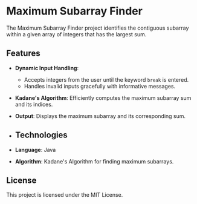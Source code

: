 # Maximum Subarray Finder

The Maximum Subarray Finder project identifies the contiguous subarray within a given array of integers that has the largest sum.

## Features

- **Dynamic Input Handling**: 
  - Accepts integers from the user until the keyword `break` is entered.
  - Handles invalid inputs gracefully with informative messages.
- **Kadane's Algorithm**: Efficiently computes the maximum subarray sum and its indices.
- **Output**: Displays the maximum subarray and its corresponding sum.

- ## Technologies

- **Language**: Java
- **Algorithm**: Kadane's Algorithm for finding maximum subarrays.

## License

This project is licensed under the MIT License.

